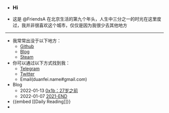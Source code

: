 - ### Hi
- 这是 @FriendsA 在北京生活的第九个年头，人生中三分之一的时光在这里度过，我并非很喜欢这个城市，仅仅是因为我很少去其他地方
- ---
- 我常常出没于以下地方：
	- [Github](https://github.com/shaonianche)
	- [Blog](https://blog.duanfei.org/blog/)
	- [Steam](https://steamcommunity.com/id/duanf/)
- 你可以通过以下方式找到我：
	- [Telegram](https://t.me/Alone_cmj)
	- [Twitter](https://twitter.com/Bonjour_Ar)
	- Email(duanfei.name#gmail.com)
- Blog
	- 2022-01-13  [0x1b：27岁之前](https://blog.duanfei.org/blog/2022/01/0x1b)
	- 2022-01-07  [2021-END](https://blog.duanfei.org/blog/2022/01/2021-end)
- {{embed [[Daily Reading]]}}
-